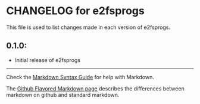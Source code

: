 # CHANGELOG for e2fsprogs

This file is used to list changes made in each version of e2fsprogs.

## 0.1.0:

* Initial release of e2fsprogs

- - -
Check the [Markdown Syntax Guide](http://daringfireball.net/projects/markdown/syntax) for help with Markdown.

The [Github Flavored Markdown page](http://github.github.com/github-flavored-markdown/) describes the differences between markdown on github and standard markdown.
